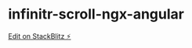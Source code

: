 # infinitr-scroll-ngx-angular

[Edit on StackBlitz ⚡️](https://stackblitz.com/edit/angular-8-app-example-3xyege)